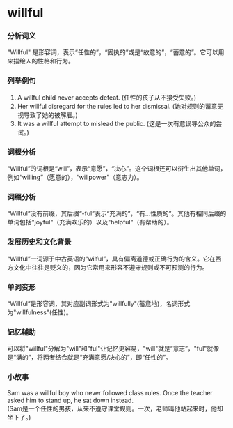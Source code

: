 # willful

### 分析词义

  

"Willful" 是形容词，表示“任性的”，“固执的”或是“故意的”，“蓄意的”。它可以用来描绘人的性格和行为。

  

### 列举例句

  

1.  A willful child never accepts defeat. (任性的孩子从不接受失败。)
2.  Her willful disregard for the rules led to her dismissal. (她对规则的蓄意无视导致了她的被解雇。)
3.  It was a willful attempt to mislead the public. (这是一次有意误导公众的尝试。)

  

### 词根分析

  

“Willful”的词根是“will”，表示“意愿”，“决心”。这个词根还可以衍生出其他单词，例如“willing”（愿意的），“willpower”（意志力）。

  

### 词缀分析

  

“Willful”没有前缀，其后缀“-ful”表示“充满的”，“有...性质的”。其他有相同后缀的单词包括"joyful"（充满欢乐的）以及"helpful"（有帮助的）。

  

### 发展历史和文化背景

  

“Willful”一词源于中古英语的“wilful”，具有偏离道德或正确行为的含义。它在西方文化中往往是贬义的，因为它常用来形容不遵守规则或不可预测的行为。

  

### 单词变形

  

“Willful”是形容词，其对应副词形式为"willfully"(蓄意地)，名词形式为"willfulness"(任性)。

  

### 记忆辅助

  

可以将"willful"分解为"will"和"ful"让记忆更容易，"will"就是“意志”，"ful"就像是“满的”，将两者结合就是“充满意愿/决心的”，即“任性的”。

  

### 小故事

  

Sam was a willful boy who never followed class rules. Once the teacher asked him to stand up, he sat down instead.  
(Sam是一个任性的男孩，从来不遵守课堂规则。一次，老师叫他站起来时，他却坐下了。)
